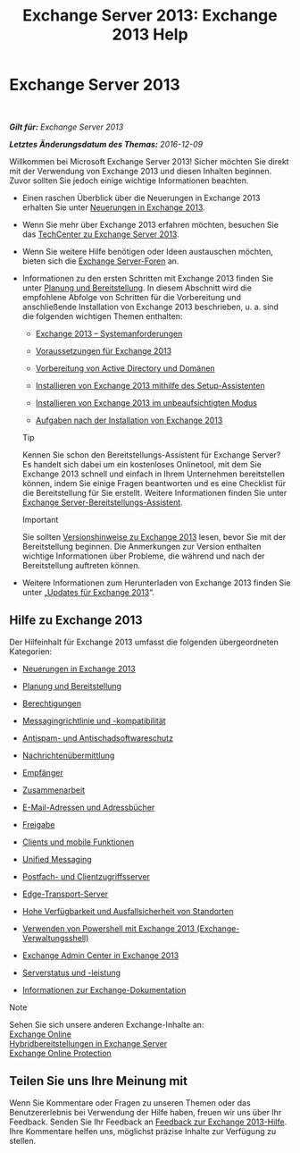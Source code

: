﻿---
title: 'Exchange Server 2013: Exchange 2013 Help'
TOCTitle: '@NoTitle'
ms:assetid: cb24ddb7-0659-4d9d-9057-52843f861ba8
ms:mtpsurl: https://technet.microsoft.com/de-de/library/Bb124558(v=EXCHG.150)
ms:contentKeyID: 50476733
ms.date: 04/24/2018
mtps_version: v=EXCHG.150
ms.translationtype: HT
---

# Exchange Server 2013

 

_**Gilt für:** Exchange Server 2013_

_**Letztes Änderungsdatum des Themas:** 2016-12-09_

Willkommen bei Microsoft Exchange Server 2013\! Sicher möchten Sie direkt mit der Verwendung von Exchange 2013 und diesen Inhalten beginnen. Zuvor sollten Sie jedoch einige wichtige Informationen beachten.

  - Einen raschen Überblick über die Neuerungen in Exchange 2013 erhalten Sie unter [Neuerungen in Exchange 2013](what-s-new-in-exchange-2013-exchange-2013-help.md).

  - Wenn Sie mehr über Exchange 2013 erfahren möchten, besuchen Sie das [TechCenter zu Exchange Server 2013](https://go.microsoft.com/fwlink/?linkid=266622).

  - Wenn Sie weitere Hilfe benötigen oder Ideen austauschen möchten, bieten sich die [Exchange Server-Foren](https://go.microsoft.com/fwlink/p/?linkid=60612) an.

  - Informationen zu den ersten Schritten mit Exchange 2013 finden Sie unter [Planung und Bereitstellung](planning-and-deployment-for-exchange-2013-installation-instructions.md). In diesem Abschnitt wird die empfohlene Abfolge von Schritten für die Vorbereitung und anschließende Installation von Exchange 2013 beschrieben, u. a. sind die folgenden wichtigen Themen enthalten:
    
      - [Exchange 2013 – Systemanforderungen](exchange-2013-system-requirements-exchange-2013-help.md)
    
      - [Voraussetzungen für Exchange 2013](exchange-2013-prerequisites-exchange-2013-help.md)
    
      - [Vorbereitung von Active Directory und Domänen](prepare-active-directory-and-domains-exchange-2013-help.md)
    
      - [Installieren von Exchange 2013 mithilfe des Setup-Assistenten](install-exchange-2013-using-the-setup-wizard-exchange-2013-help.md)
    
      - [Installieren von Exchange 2013 im unbeaufsichtigten Modus](install-exchange-2013-using-unattended-mode-exchange-2013-help.md)
    
      - [Aufgaben nach der Installation von Exchange 2013](exchange-2013-post-installation-tasks-exchange-2013-help.md)
    

    > [!TIP]
    > Kennen Sie schon den Bereitstellungs-Assistent für Exchange&nbsp;Server? Es handelt sich dabei um ein kostenloses Onlinetool, mit dem Sie Exchange 2013 schnell und einfach in Ihrem Unternehmen bereitstellen können, indem Sie einige Fragen beantworten und es eine Checklist für die Bereitstellung für Sie erstellt. Weitere Informationen finden Sie unter <A href="exchange-server-deployment-assistant-exchange-2013-help.md">Exchange Server-Bereitstellungs-Assistent</A>.

    

    > [!IMPORTANT]
    > Sie sollten <A href="release-notes-for-exchange-2013-exchange-2013-help.md">Versionshinweise zu Exchange&nbsp;2013</A> lesen, bevor Sie mit der Bereitstellung beginnen. Die Anmerkungen zur Version enthalten wichtige Informationen über Probleme, die während und nach der Bereitstellung auftreten können.



  - Weitere Informationen zum Herunterladen von Exchange 2013 finden Sie unter „[Updates für Exchange 2013](updates-for-exchange-2013-exchange-2013-help.md)“.

## Hilfe zu Exchange 2013

Der Hilfeinhalt für Exchange 2013 umfasst die folgenden übergeordneten Kategorien:

  - [Neuerungen in Exchange 2013](what-s-new-in-exchange-2013-exchange-2013-help.md)

  - [Planung und Bereitstellung](planning-and-deployment-for-exchange-2013-installation-instructions.md)

  - [Berechtigungen](permissions-exchange-2013-help.md)

  - [Messagingrichtlinie und -kompatibilität](messaging-policy-and-compliance-exchange-2013-help.md)

  - [Antispam- und Antischadsoftwareschutz](anti-spam-and-anti-malware-protection-exchange-2013-help.md)

  - [Nachrichtenübermittlung](mail-flow-exchange-2013-help.md)

  - [Empfänger](recipients-exchange-2013-help.md)

  - [Zusammenarbeit](collaboration-exchange-2013-help.md)

  - [E-Mail-Adressen und Adressbücher](email-addresses-and-address-books-exchange-2013-help.md)

  - [Freigabe](sharing-exchange-2013-help.md)

  - [Clients und mobile Funktionen](clients-and-mobile-exchange-2013-help.md)

  - [Unified Messaging](unified-messaging-exchange-2013-help.md)

  - [Postfach- und Clientzugriffsserver](mailbox-and-client-access-servers-exchange-2013-help.md)

  - [Edge-Transport-Server](edge-transport-servers-exchange-2013-help.md)

  - [Hohe Verfügbarkeit und Ausfallsicherheit von Standorten](high-availability-and-site-resilience-exchange-2013-help.md)

  - [Verwenden von Powershell mit Exchange 2013 (Exchange-Verwaltungsshell)](https://technet.microsoft.com/de-de/library/bb123778\(v=exchg.150\))

  - [Exchange Admin Center in Exchange 2013](exchange-admin-center-in-exchange-2013-exchange-2013-help.md)

  - [Serverstatus und -leistung](server-health-and-performance-exchange-2013-help.md)

  - [Informationen zur Exchange-Dokumentation](https://review.docs.microsoft.com/de-de/exchange/about-exchange-documentation)


> [!NOTE]
> Sehen Sie sich unsere anderen Exchange-Inhalte an:<BR><A href="https://technet.microsoft.com/de-de/library/jj200580(v=exchg.150)">Exchange Online</A><BR><A href="https://technet.microsoft.com/de-de/library/jj200581(v=exchg.150)">Hybridbereitstellungen in Exchange Server</A><BR><A href="https://technet.microsoft.com/de-de/library/jj723137(v=exchg.150)">Exchange Online Protection</A>



## Teilen Sie uns Ihre Meinung mit

Wenn Sie Kommentare oder Fragen zu unseren Themen oder das Benutzererlebnis bei Verwendung der Hilfe haben, freuen wir uns über Ihr Feedback. Senden Sie Ihr Feedback an [Feedback zur Exchange 2013-Hilfe](mailto:ex2013helpfeedback@microsoft.com). Ihre Kommentare helfen uns, möglichst präzise Inhalte zur Verfügung zu stellen.

